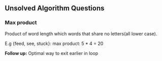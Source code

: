 ## Unsolved Algorithm Questions

### Max product
Product of word length which words that share no letters(all lower case).

E.g \{feed, see, stuck\}: max product: 5 * 4 = 20

**Follow up:** Optimal way to exit earlier in loop


